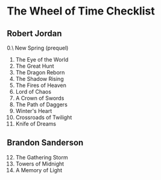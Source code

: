 # The Wheel of Time Checklist

## Robert Jordan

0.\ New Spring (prequel)

1. The Eye of the World
1. The Great Hunt
1. The Dragon Reborn
1. The Shadow Rising
1. The Fires of Heaven
1. Lord of Chaos
1. A Crown of Swords
1. The Path of Daggers
1. Winter's Heart
1. Crossroads of Twilight
1. Knife of Dreams

## Brandon Sanderson

12. The Gathering Storm
1. Towers of Midnight
1. A Memory of Light
